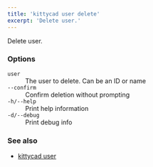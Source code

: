 ```yaml
---
title: 'kittycad user delete'
excerpt: 'Delete user.'
---
```


Delete user.

### Options

<dl class="flags">
   <dt><code>user</code></dt>
   <dd>The user to delete. Can be an ID or name</dd>

   <dt><code>--confirm</code></dt>
   <dd>Confirm deletion without prompting</dd>

   <dt><code>-h/--help</code></dt>
   <dd>Print help information</dd>

   <dt><code>-d/--debug</code></dt>
   <dd>Print debug info</dd>
</dl>

### See also

-   [kittycad user](./kittycad_user)
